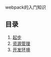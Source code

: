 webpack的入门知识


## 目录

1. [起步](https://github.com/carvetime/study-webpack/blob/master/examples/01/01-%E8%B5%B7%E6%AD%A5.md)
3. [资源管理](https://github.com/carvetime/study-webpack/blob/master/examples/02/02-%E8%B5%84%E6%BA%90%E7%AE%A1%E7%90%86.md)
3. [开发环境](https://github.com/carvetime/study-webpack/blob/master/examples/03/03-%E5%BC%80%E5%8F%91%E7%8E%AF%E5%A2%83.md)
